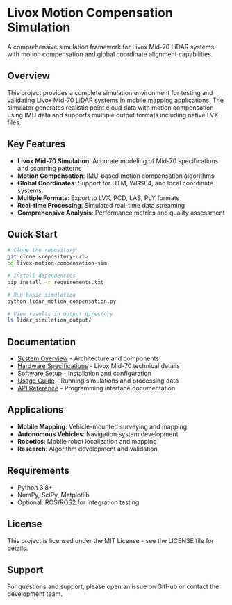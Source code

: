 # Livox Motion Compensation Simulation

A comprehensive simulation framework for Livox Mid-70 LiDAR systems with motion compensation and global coordinate alignment capabilities.

## Overview

This project provides a complete simulation environment for testing and validating Livox Mid-70 LiDAR systems in mobile mapping applications. The simulator generates realistic point cloud data with motion compensation using IMU data and supports multiple output formats including native LVX files.

## Key Features

- **Livox Mid-70 Simulation**: Accurate modeling of Mid-70 specifications and scanning patterns
- **Motion Compensation**: IMU-based motion compensation algorithms
- **Global Coordinates**: Support for UTM, WGS84, and local coordinate systems
- **Multiple Formats**: Export to LVX, PCD, LAS, PLY formats
- **Real-time Processing**: Simulated real-time data streaming
- **Comprehensive Analysis**: Performance metrics and quality assessment

## Quick Start

```bash
# Clone the repository
git clone <repository-url>
cd livox-motion-compensation-sim

# Install dependencies
pip install -r requirements.txt

# Run basic simulation
python lidar_motion_compensation.py

# View results in output directory
ls lidar_simulation_output/
```

## Documentation

- [System Overview](System_Overview.md) - Architecture and components
- [Hardware Specifications](Hardware_Specifications.md) - Livox Mid-70 technical details
- [Software Setup](Software_Setup.md) - Installation and configuration
- [Usage Guide](Usage_Guide.md) - Running simulations and processing data
- [API Reference](API_Reference.md) - Programming interface documentation

## Applications

- **Mobile Mapping**: Vehicle-mounted surveying and mapping
- **Autonomous Vehicles**: Navigation system development
- **Robotics**: Mobile robot localization and mapping
- **Research**: Algorithm development and validation

## Requirements

- Python 3.8+
- NumPy, SciPy, Matplotlib
- Optional: ROS/ROS2 for integration testing

## License

This project is licensed under the MIT License - see the LICENSE file for details.

## Support

For questions and support, please open an issue on GitHub or contact the development team.